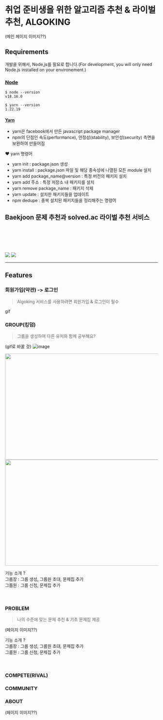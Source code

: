 # **취업 준비생을 위한 알고리즘 추천 & 라이벌 추천, ALGOKING**

(메인 페이지 이미지??)
<br/>
## Requirements
개발을 위해서, Node,js를 필요로 합니다.(For development, you will only need Node.js installed on your environement.)

### [Node](https://nodejs.org/ko)

    $ node --version
    v18.16.0

    $ yarn --version
    1.22.19

#### [Yarn](https://yarnpkg.com/)
- yarn은 facebook에서 만든 javascript package manager
- npm의 단점인 속도(performance), 안정성(stability), 보안성(security) 측면을 보완하여 만들어짐
  
♥ yarn 명령어
- yarn init : package.json 생성
- yarn install : package.json 파일 및 해당 종속성에 나열된 모든 module 설치
- yarn add package_name@version : 특정 버전의 패키지 설치
- yarn add 주소 : 특정 저장소 내 패키지를 설치 
- yarn remove package_name : 패키지 삭제
- yarn update : 설치한 패키지들을 업데이트
- npm dedupe : 중복 설치된 패키지들을 정리해주는 명령어

## Baekjoon 문제 추천과 solved.ac 라이벌 추천 서비스



<br/><br/><br/><br/><br/>
<img src="https://img.shields.io/badge/React-0088cc?style=flat-square&logo=React&logoColor=white"/>&nbsp;<img src="https://img.shields.io/badge/Node.js-339933?style=flat-square&logo=Node.js&logoColor=white"/>&nbsp;

------

## Features

### 회원가입(약관) -> 로그인

> Algoking 서비스를 사용하려면 회원가입 & 로그인이 필수

gif

### GROUP(킹덤)

> 그룹을 생성하여 다른 유저와 함께 공부해요?

(gif로 바꿀 것)
![image](https://github.com/kyj098707/AIVLE_BIGPRJ/assets/74905388/beeefbf7-8d2f-449d-9f6d-2c90feaeee4a)



<img width="600" height="350" src="https://github.com/kyj098707/AIVLE_BIGPRJ/assets/74905388/2e163385-ea2c-4982-8d2c-358d96cd145c">

<img width="600" height="350" src="https://github.com/kyj098707/AIVLE_BIGPRJ/assets/74905388/f5c1cd7d-a7d3-4971-88dd-f54b06af9a7c">


기능 소개 ? <br/>
그룹장 : 그룹 생성, 그룹원 초대, 문제집 추가 <br/>
그룹원 : 그룹 신청, 문제집 추가
<br/><br/><br/>

### PROBLEM

> 나의 수준에 맞는 문제 추천 & 기초 문제집 제공

(페이지 이미지??)

기능 소개 ? <br/>
그룹장 : 그룹 생성, 그룹원 초대, 문제집 추가 <br/>
그룹원 : 그룹 신청, 문제집 추가
<br/><br/><br/>


### COMPETE(RIVAL)

> 


### COMMUNITY

### ABOUT


(페이지 이미지??)


